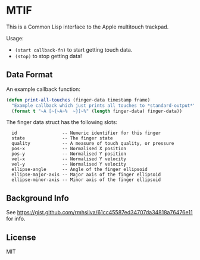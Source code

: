 # MTIF

This is a Common Lisp interface to the Apple multitouch trackpad.

Usage:
- `(start callback-fn)` to start getting touch data.
- `(stop)` to stop getting data!


## Data Format

An example callback function:

```lisp
(defun print-all-touches (finger-data timestamp frame)
  "Example callback which just prints all touches to *standard-output*"
  (format t "~A [~{~A~%  ~}]~%" (length finger-data) finger-data))
```

The finger data struct has the following slots:

```
  id                 -- Numeric identifier for this finger
  state              -- The finger state
  quality            -- A measure of touch quality, or pressure
  pos-x              -- Normalised X position
  pos-y              -- Normalised Y position
  vel-x              -- Normalised Y velocity
  vel-y              -- Normalised Y velocity
  ellipse-angle      -- Angle of the finger ellipsoid
  ellipse-major-axis -- Major axis of the finger ellipsoid
  ellipse-minor-axis -- Minor axis of the finger ellipsoid
```

## Background Info

See https://gist.github.com/rmhsilva/61cc45587ed34707da34818a76476e11 for info.

## License

MIT
